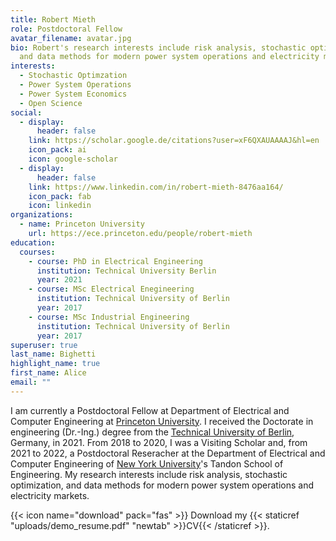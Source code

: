 ```yaml
---
title: Robert Mieth
role: Postdoctoral Fellow
avatar_filename: avatar.jpg
bio: Robert's research interests include risk analysis, stochastic optimization,
  and data methods for modern power system operations and electricity markets.
interests: 
  - Stochastic Optimzation
  - Power System Operations
  - Power System Economics
  - Open Science 
social:
  - display:
      header: false
    link: https://scholar.google.de/citations?user=xF6QXAUAAAAJ&hl=en
    icon_pack: ai
    icon: google-scholar
  - display:
      header: false
    link: https://www.linkedin.com/in/robert-mieth-8476aa164/
    icon_pack: fab
    icon: linkedin
organizations:
  - name: Princeton University
    url: https://ece.princeton.edu/people/robert-mieth
education:
  courses:
    - course: PhD in Electrical Engineering
      institution: Technical University Berlin
      year: 2021
    - course: MSc Electrical Enegineering
      institution: Technical University of Berlin
      year: 2017
    - course: MSc Industrial Engineering
      institution: Technical University of Berlin
      year: 2017
superuser: true
last_name: Bighetti
highlight_name: true
first_name: Alice
email: ""
---
```


I am currently a Postdoctoral Fellow at Department of Electrical and Computer Engineering at [Princeton University](https://ece.princeton.edu/people/robert-mieth). I received the Doctorate in engineering (Dr.-Ing.) degree from the [Technical University of Berlin](https://www.control.tu-berlin.de/Welcome), Germany, in 2021. From 2018 to 2020, I was a Visiting Scholar and, from 2021 to 2022, a Postdoctoral Reseracher at the Department of Electrical and Computer Engineering of [New York University](https://engineering.nyu.edu/)'s Tandon School of Engineering. My research interests include risk analysis, stochastic optimization, and data methods for modern power system operations and electricity markets.

{{< icon name="download" pack="fas" >}} Download my {{< staticref "uploads/demo_resume.pdf" "newtab" >}}CV{{< /staticref >}}.
